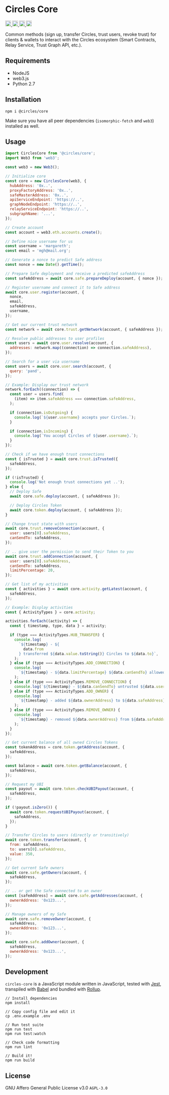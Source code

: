 # Circles Core

<p>
  <a href="https://badge.fury.io/js/%40circles%2Fcore">
    <img src="https://badge.fury.io/js/%40circles%2Fcore.svg" alt="npm Version" height="18">
  </a>
  <a href="https://github.com/CirclesUBI/circles-core/blob/master/LICENSE">
    <img src="https://img.shields.io/badge/license-APGLv3-orange.svg" alt="License" height="18">
  </a>
  <a href="https://travis-ci.com/CirclesUBI/circles-core">
    <img src="https://api.travis-ci.com/CirclesUBI/circles-core.svg?branch=master" alt="Build Status" height="18">
  </a>
  <a href="https://twitter.com/CirclesUBI">
    <img src="https://img.shields.io/twitter/follow/circlesubi.svg?label=follow+circles" alt="Follow Circles" height="18">
  </a>
</p>

Common methods (sign up, transfer Circles, trust users, revoke trust) for clients & wallets to interact with the Circles ecosystem (Smart Contracts, Relay Service, Trust Graph API, etc.).

## Requirements

- NodeJS
- web3.js
- Python 2.7

## Installation

```
npm i @circles/core
```

Make sure you have all peer dependencies (`isomorphic-fetch` and `web3`) installed as well.

## Usage

```js
import CirclesCore from '@circles/core';
import Web3 from 'web3';

const web3 = new Web3();

// Initialize core
const core = new CirclesCore(web3, {
  hubAddress: '0x..',
  proxyFactoryAddress: '0x..',
  safeMasterAddress: '0x..',
  apiServiceEndpoint: 'https://..',
  graphNodeEndpoint: 'https://..',
  relayServiceEndpoint: 'https://..',
  subgraphName: '...',
});

// Create account
const account = web3.eth.accounts.create();

// Define nice username for us
const username = 'margareth';
const email = 'mgh@mail.org';

// Generate a nonce to predict Safe address
const nonce = new Date().getTime();

// Prepare Safe deployment and receive a predicted safeAddress
const safeAddress = await core.safe.prepareDeploy(account, { nonce });

// Register username and connect it to Safe address
await core.user.register(account, {
  nonce,
  email,
  safeAddress,
  username,
});

// Get our current trust network
const network = await core.trust.getNetwork(account, { safeAddress });

// Resolve public addresses to user profiles
const users = await core.user.resolve(account, {
  addresses: network.map((connection) => connection.safeAddress),
});

// Search for a user via username
const users = await core.user.search(account, {
  query: 'pand',
});

// Example: Display our trust network
network.forEach((connection) => {
  const user = users.find(
    (item) => item.safeAddress === connection.safeAddress,
  );

  if (connection.isOutgoing) {
    console.log(`${user.username} accepts your Circles.`);
  }

  if (connection.isIncoming) {
    console.log(`You accept Circles of ${user.username}.`);
  }
});

// Check if we have enough trust connections
const { isTrusted } = await core.trust.isTrusted({
  safeAddress,
});

if (!isTrusted) {
  console.log('Not enough trust connections yet ..');
} else {
  // Deploy Safe
  await core.safe.deploy(account, { safeAddress });

  // Deploy Circles Token
  await core.token.deploy(account, { safeAddress });
}

// Change trust state with users
await core.trust.removeConnection(account, {
  user: users[0].safeAddress,
  canSendTo: safeAddress,
});

// .. give user the permission to send their Token to you
await core.trust.addConnection(account, {
  user: users[0].safeAddress,
  canSendTo: safeAddress,
  limitPercentage: 20,
});

// Get list of my activities
const { activities } = await core.activity.getLatest(account, {
  safeAddress,
});

// Example: Display activities
const { ActivityTypes } = core.activity;

activities.forEach((activity) => {
  const { timestamp, type, data } = activity;

  if (type === ActivityTypes.HUB_TRANSFER) {
    console.log(
      `${timestamp} - ${
        data.from
      } transferred ${data.value.toString()} Circles to ${data.to}`,
    );
  } else if (type === ActivityTypes.ADD_CONNECTION) {
    console.log(
      `${timestamp} - ${data.limitPercentage} ${data.canSendTo} allowed ${data.send} to transfer Circles`,
    );
  } else if (type === ActivityTypes.REMOVE_CONNECTION) {
    console.log(`${timestamp} - ${data.canSendTo} untrusted ${data.user}`);
  } else if (type === ActivityTypes.ADD_OWNER) {
    console.log(
      `${timestamp} - added ${data.ownerAddress} to ${data.safeAddress}`,
    );
  } else if (type === ActivityTypes.REMOVE_OWNER) {
    console.log(
      `${timestamp} - removed ${data.ownerAddress} from ${data.safeAddress}`,
    );
  }
});

// Get current balance of all owned Circles Tokens
const tokenAddress = core.token.getAddress(account, {
  safeAddress,
});

const balance = await core.token.getBalance(account, {
  safeAddress,
});

// Request my UBI
const payout = await core.token.checkUBIPayout(account, {
  safeAddress,
});

if (!payout.isZero()) {
  await core.token.requestUBIPayout(account, {
    safeAddress,
  });
}

// Transfer Circles to users (directly or transitively)
await core.token.transfer(account, {
  from: safeAddress,
  to: users[0].safeAddress,
  value: 350,
});

// Get current Safe owners
await core.safe.getOwners(account, {
  safeAddress,
});

// .. or get the Safe connected to an owner
const [safeAddress] = await core.safe.getAddresses(account, {
  ownerAddress: '0x123...',
});

// Manage owners of my Safe
await core.safe.removeOwner(account, {
  safeAddress,
  ownerAddress: '0x123...',
});

await core.safe.addOwner(account, {
  safeAddress,
  ownerAddress: '0x123...',
});
```

## Development

`circles-core` is a JavaScript module written in JavaScript, tested with [Jest](https://jestjs.io/), transpiled with [Babel](https://babeljs.io/) and bundled with [Rollup](https://rollupjs.org).

```
// Install dependencies
npm install

// Copy config file and edit it
cp .env.example .env

// Run test suite
npm run test
npm run test:watch

// Check code formatting
npm run lint

// Build it!
npm run build
```

## License

GNU Affero General Public License v3.0 `AGPL-3.0`
